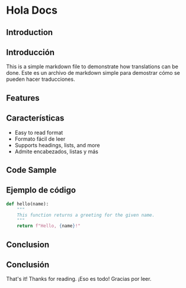 # Hola Docs

## Introduction
## Introducción

This is a simple markdown file to demonstrate how translations can be done.
Este es un archivo de markdown simple para demostrar cómo se pueden hacer traducciones.

## Features
## Características

- Easy to read format
- Formato fácil de leer
- Supports headings, lists, and more
- Admite encabezados, listas y más

## Code Sample
## Ejemplo de código

```python
def hello(name):
    """
    This function returns a greeting for the given name.
    """
    return f"Hello, {name}!"
```

## Conclusion
## Conclusión

That's it! Thanks for reading.
¡Eso es todo! Gracias por leer.
